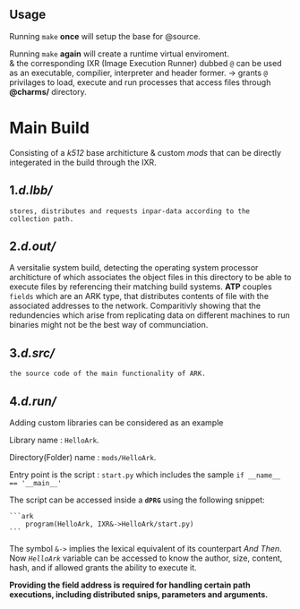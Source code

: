 ## Usage 
Running `make` **once** will setup the base for @source.      

Running `make` **again** will create a runtime virtual enviroment.     
 & the corresponding IXR (Image Execution Runner) dubbed `@` can be used as an executable, compilier, interpreter and header former.
 	-> grants `@` privilages to load, execute and run processes that access files through **@charms/** directory.

# Main Build
Consisting of a *k512* base architicture & custom *mods* that can be directly integerated in the build through the IXR.


## 1.*d.lbb/*   

	stores, distributes and requests inpar-data according to the collection path.    

## 2.*d.out/*   

A versitalie system build, detecting the operating system processor architicture of which associates the object files in this directory to be able to execute files by referencing their matching build systems. **ATP** couples `fields` which are an ARK type, that distributes contents of file with the associated addresses to the network. Comparitivly showing that the redundencies which arise from replicating data on different machines to run binaries might not be the best way of communciation.

## 3.*d.src/*   

	the source code of the main functionality of ARK.    

## 4.*d.run/*   
Adding custom libraries can be considered as an example     

Library name : `HelloArk`.     

Directory(Folder) name : `mods/HelloArk`.    

Entry point is the script : `start.py` which includes the sample `if __name__ == '__main__'`      

The script can be accessed inside a **`dPRG`** using the following snippet:      

	```ark
		program(HelloArk, IXR&->HelloArk/start.py)
	```      
The symbol `&->` implies the lexical equivalent of its counterpart *And Then*. 
	Now *`HelloArk`* variable can be accessed to know the author, size, content, hash, and if allowed grants the ability to execute it.       

**Providing the field address is required for handling certain path executions, including distributed snips, parameters and arguments.**



